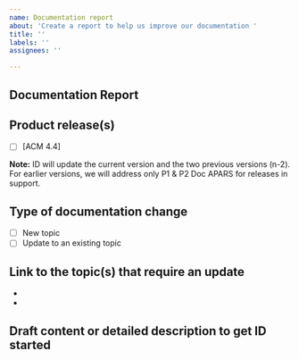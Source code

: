 ```yaml
---
name: Documentation report
about: 'Create a report to help us improve our documentation '
title: ''
labels: ''
assignees: ''

---
```


<!--

Use the [summary.md](https://github.com/open-cluster-management/rhacm-docs/blob/doc_stage/summary.md) file as the table of contents. The `summary.md` file provides direct linking within the repository to the corresponding files. 

1. Provide detailed descriptions of the changes. If you provide your contact information, we can contact you with any questions related to your issue. 
2. Add _squad-doc_ label to the issue. 
3. Submit the issue. Please add `squad:doc` label.

The ID team adds the `in-review` label when it is time to start reviewing the changes.
-->

## Documentation Report

## Product release(s)
- [ ] [ACM 4.4] 

**Note:** ID will update the current version and the two previous versions (n-2). For earlier versions, we will address only P1 & P2 Doc APARS for releases in support.

## Type of documentation change

- [ ] New topic
- [ ] Update to an existing topic

## Link to the topic(s) that require an update

<!--If a new topic is required you can leave this section blank. Use a link from the summary.md file.-->

*
*

## Draft content or detailed description to get ID started
